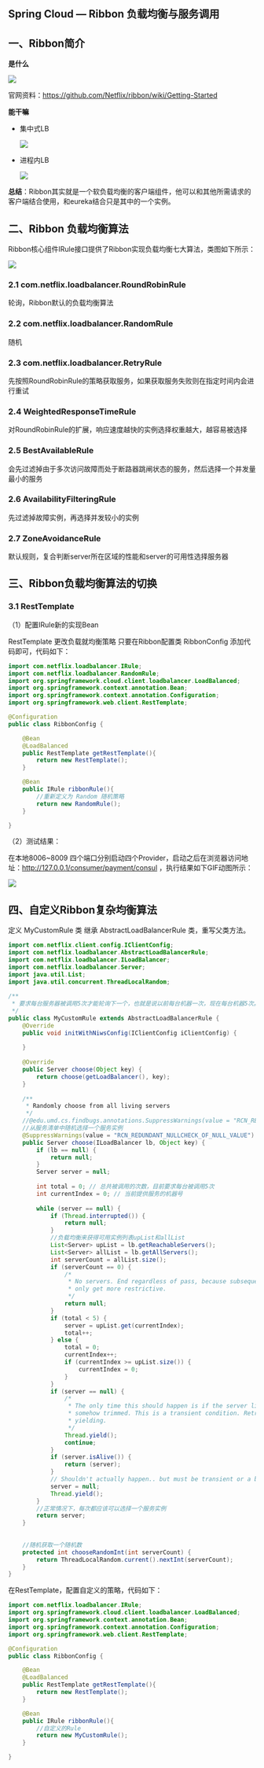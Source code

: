 ## Spring Cloud — Ribbon 负载均衡与服务调用



## 一、Ribbon简介

**是什么**

![](https://image.easyblog.top/image-20210912221846300.png)

官网资料：https://github.com/Netflix/ribbon/wiki/Getting-Started



**能干嘛**

* 集中式LB

  ![](https://image.easyblog.top/image-20210912222157705.png)

* 进程内LB

  ![](https://image.easyblog.top/image-20210912222210588.png)

**总结**：Ribbon其实就是一个软负载均衡的客户端组件，他可以和其他所需请求的客户端结合使用，和eureka结合只是其中的一个实例。



## 二、Ribbon 负载均衡算法

Ribbon核心组件IRule接口提供了Ribbon实现负载均衡七大算法，类图如下所示：

![](https://image.easyblog.top/image-20210912222530759.png)

### 2.1 com.netflix.loadbalancer.RoundRobinRule

轮询，Ribbon默认的负载均衡算法

### 2.2 com.netflix.loadbalancer.RandomRule

随机

### 2.3 com.netflix.loadbalancer.RetryRule

先按照RoundRobinRule的策略获取服务，如果获取服务失败则在指定时间内会进行重试

### 2.4 WeightedResponseTimeRule 

对RoundRobinRule的扩展，响应速度越快的实例选择权重越大，越容易被选择

### 2.5 BestAvailableRule 

会先过滤掉由于多次访问故障而处于断路器跳闸状态的服务，然后选择一个并发量最小的服务

### 2.6 AvailabilityFilteringRule 

先过滤掉故障实例，再选择并发较小的实例

### 2.7 ZoneAvoidanceRule

默认规则，复合判断server所在区域的性能和server的可用性选择服务器



## 三、Ribbon负载均衡算法的切换



### 3.1 RestTemplate

（1）配置IRule新的实现Bean

RestTemplate 更改负载就均衡策略 只要在Ribbon配置类 RibbonConfig 添加代码即可，代码如下：

```java
import com.netflix.loadbalancer.IRule;
import com.netflix.loadbalancer.RandomRule;
import org.springframework.cloud.client.loadbalancer.LoadBalanced;
import org.springframework.context.annotation.Bean;
import org.springframework.context.annotation.Configuration;
import org.springframework.web.client.RestTemplate;

@Configuration
public class RibbonConfig {

    @Bean
    @LoadBalanced
    public RestTemplate getRestTemplate(){
        return new RestTemplate();
    }

    @Bean
    public IRule ribbonRule(){
        //重新定义为 Random 随机策略
        return new RandomRule();
    }

}
```



（2）测试结果：

在本地8006~8009 四个端口分别启动四个Provider，启动之后在浏览器访问地址：http://127.0.0.1/consumer/payment/consul ，执行结果如下GIF动图所示：

![](https://image.easyblog.top/1.gif)

## 四、自定义Ribbon复杂均衡算法

定义 MyCustomRule 类 继承 AbstractLoadBalancerRule 类，重写父类方法。

```java
import com.netflix.client.config.IClientConfig;
import com.netflix.loadbalancer.AbstractLoadBalancerRule;
import com.netflix.loadbalancer.ILoadBalancer;
import com.netflix.loadbalancer.Server;
import java.util.List;
import java.util.concurrent.ThreadLocalRandom;
 
/**
 * 要求每台服务器被调用5次才能轮询下一个，也就是说以前每台机器一次，现在每台机器5次。
 */
public class MyCustomRule extends AbstractLoadBalancerRule {
    @Override
    public void initWithNiwsConfig(IClientConfig iClientConfig) {
 
    }
 
    @Override
    public Server choose(Object key) {
        return choose(getLoadBalancer(), key);
    }
 
    /**
     * Randomly choose from all living servers
     */
    //@edu.umd.cs.findbugs.annotations.SuppressWarnings(value = "RCN_REDUNDANT_NULLCHECK_OF_NULL_VALUE")
    //从服务清单中随机选择一个服务实例
    @SuppressWarnings(value = "RCN_REDUNDANT_NULLCHECK_OF_NULL_VALUE")
    public Server choose(ILoadBalancer lb, Object key) {
        if (lb == null) {
            return null;
        }
        Server server = null;
 
        int total = 0; // 总共被调用的次数，目前要求每台被调用5次
        int currentIndex = 0; // 当前提供服务的机器号
 
        while (server == null) {
            if (Thread.interrupted()) {
                return null;
            }
            //负载均衡来获得可用实例列表upList和allList
            List<Server> upList = lb.getReachableServers();
            List<Server> allList = lb.getAllServers();
            int serverCount = allList.size();
            if (serverCount == 0) {
                /*
                 * No servers. End regardless of pass, because subsequent passes
                 * only get more restrictive.
                 */
                return null;
            }
            if (total < 5) {
                server = upList.get(currentIndex);
                total++;
            } else {
                total = 0;
                currentIndex++;
                if (currentIndex >= upList.size()) {
                    currentIndex = 0;
                }
            }
            if (server == null) {
                /*
                 * The only time this should happen is if the server list were
                 * somehow trimmed. This is a transient condition. Retry after
                 * yielding.
                 */
                Thread.yield();
                continue;
            }
            if (server.isAlive()) {
                return (server);
            }
            // Shouldn't actually happen.. but must be transient or a bug.
            server = null;
            Thread.yield();
        }
        //正常情况下，每次都应该可以选择一个服务实例
        return server;
    }
 
 
    //随机获取一个随机数
    protected int chooseRandomInt(int serverCount) {
        return ThreadLocalRandom.current().nextInt(serverCount);
    }
}
```



在RestTemplate，配置自定义的策略，代码如下：

```java
import com.netflix.loadbalancer.IRule;
import org.springframework.cloud.client.loadbalancer.LoadBalanced;
import org.springframework.context.annotation.Bean;
import org.springframework.context.annotation.Configuration;
import org.springframework.web.client.RestTemplate;

@Configuration
public class RibbonConfig {

    @Bean
    @LoadBalanced
    public RestTemplate getRestTemplate(){
        return new RestTemplate();
    }

    @Bean
    public IRule ribbonRule(){
        //自定义的Rule
        return new MyCustomRule();
    }

}
```

